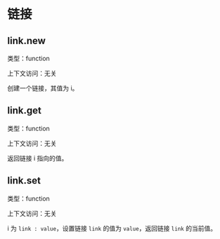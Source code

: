 # 链接

## link.new

类型：function

上下文访问：无关

创建一个链接，其值为 i。

## link.get

类型：function

上下文访问：无关

返回链接 i 指向的值。

## link.set

类型：function

上下文访问：无关

i 为 `link : value`，设置链接 `link` 的值为 `value`，返回链接 `link` 的当前值。
